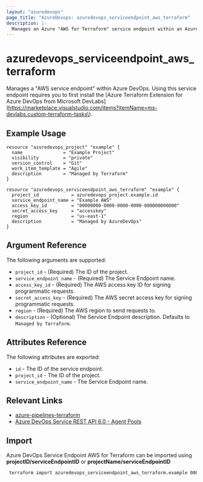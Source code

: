 ```yaml
---
layout: "azuredevops"
page_title: "AzureDevops: azuredevops_serviceendpoint_aws_terraform"
description: |-
  Manages an Azure "AWS for Terraform" service endpoint within an Azure DevOps organization.
---
```


# azuredevops_serviceendpoint_aws_terraform

Manages a "AWS service endpoint" within Azure DevOps. Using this service endpoint requires you to first install the [Azure Terraform Extension for Azure DevOps from Microsoft DevLabs](https://marketplace.visualstudio.com/items?itemName=ms-devlabs.custom-terraform-tasks\).

## Example Usage

```hcl
resource "azuredevops_project" "example" {
  name               = "Example Project"
  visibility         = "private"
  version_control    = "Git"
  work_item_template = "Agile"
  description        = "Managed by Terraform"
}

resource "azuredevops_serviceendpoint_aws_terraform" "example" {
  project_id            = azuredevops_project.example.id
  service_endpoint_name = "Example AWS"
  access_key_id         = "00000000-0000-0000-0000-000000000000"
  secret_access_key     = "accesskey"
  region                = "us-east-1"
  description           = "Managed by AzureDevOps"
}
```

## Argument Reference

The following arguments are supported:

* `project_id` - (Required) The ID of the project.
* `service_endpoint_name` - (Required) The Service Endpoint name.
* `access_key_id` - (Required) The AWS access key ID for signing programmatic requests.
* `secret_access_key` - (Required) The AWS secret access key for signing programmatic requests.
* `region` - (Required) The AWS region to send requests to.
* `description` - (Optional) The Service Endpoint description. Defaults to `Managed by Terraform`.

## Attributes Reference

The following attributes are exported:

* `id` - The ID of the service endpoint.
* `project_id` - The ID of the project.
* `service_endpoint_name` - The Service Endpoint name.

## Relevant Links
* [azure-pipelines-terraform](https://github.com/microsoft/azure-pipelines-terraform)
* [Azure DevOps Service REST API 6.0 - Agent Pools](https://docs.microsoft.com/en-us/rest/api/azure/devops/serviceendpoint/endpoints?view=azure-devops-rest-6.0)

## Import
Azure DevOps Service Endpoint AWS for Terraform can be imported using **projectID/serviceEndpointID** or **projectName/serviceEndpointID**

```sh
 terraform import azuredevops_serviceendpoint_aws_terraform.example 00000000-0000-0000-0000-000000000000/00000000-0000-0000-0000-000000000000
```

